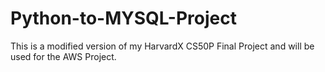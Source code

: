 # Python-to-MYSQL-Project
This is a modified version of my HarvardX CS50P Final Project and will be used for the AWS Project.
